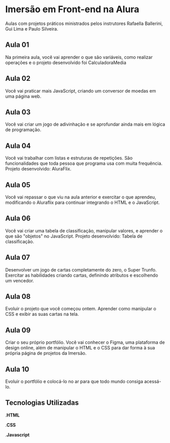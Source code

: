 # Imersão em Front-end na Alura

Aulas com projetos práticos ministrados pelos instrutores Rafaella Ballerini, Gui Lima e Paulo Silveira.


## Aula 01
Na primeira aula, você vai aprender o que são variáveis, como realizar operações e o projeto desenvolvido foi CalculadoraMedia

## Aula 02
Você vai praticar mais JavaScript, criando um conversor de moedas em uma página web.

## Aula 03
Você vai criar um jogo de adivinhação e se aprofundar ainda mais em lógica de programação.

## Aula 04
Você vai trabalhar com listas e estruturas de repetições. São funcionalidades que toda pessoa que programa usa com muita frequência.
Projeto desenvolvido: AluraFlix.

## Aula 05
Você vai repassar o que viu na aula anterior e exercitar o que aprendeu, modificando o Aluraflix para continuar integrando o HTML e o JavaScript.

## Aula 06
Você vai criar uma tabela de classificação, manipular valores, e aprender o que são "objetos" no JavaScript.
Projeto desenvolvido: Tabela de classificação.

## Aula 07
Desenvolver um jogo de cartas completamente do zero, o Super Trunfo. Exercitar as habilidades criando cartas, definindo atributos e escolhendo um vencedor.

## Aula 08
Evoluir o projeto que você começou ontem. Aprender como manipular o CSS e exibir as suas cartas na tela.

## Aula 09
Criar o seu próprio portfólio. Você vai conhecer o Figma, uma plataforma de design online, além de manipular o HTML e o CSS para dar forma à sua própria página de projetos da Imersão.


## Aula 10 
Evoluir o portfólio e colocá-lo no ar para que todo mundo consiga acessá-lo.

## Tecnologias Utilizadas
.**HTML**

.**CSS**

.**Javascript** 























